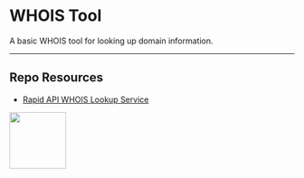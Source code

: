 # WHOIS Tool

A basic WHOIS tool for looking up domain information.

***

## Repo Resources

* [Rapid API WHOIS Lookup Service](https://rapidapi.com/evlar-evlar-default/api/whois-lookup-service)

<a href="https://codeadam.ca">
<img src="https://codeadam.ca/images/code-block.png" width="100">
</a>
